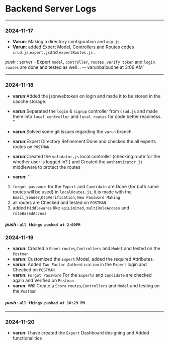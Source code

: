 # Backend Server Logs

---

### 2024-11-17

- **Varun**: Making a directory configuration and `app.js`.
- **Varun**: added Expert Model, Controllers and Routes codes `crud.js`,`expert.js`and `expertRoutes.js` .

_push_ : server - Expert `model`, `controller`, `routes` ,`verify token` and `login routes` are done and tested as well .. -- varunbalbudhe at 3:06 AM`

---

### 2024-11-18

- **varun**:Added the jsonwebtoken on login and made it to be stored in the caoche storage.
- **varun**:Separated the `login` & `signup`
  controller from `crud.js` and made them into `local controller` and `local routes` for code better readiness.
  "
- **varun**:Solved some git issues regarding the `varun` branch
- **varun**:Expert Directory Refinement Done and checked the all experts routes on `POSTMAN`
- **varun**:Created the `validator.js` local controller {checking route for the whether user is logged in? } and Created the `authenticator.js` middleware to protect the routes

- **varun**: ``

1. `forgot password` for the `Expert` and `Candidate` are Done {for both same routes will be used} in `localRoutes.js`, it is made with the `Email_Sender`,`OtpVerification`,
   `New Password Making`
2. all routes are Checked and tested on `POSTMAN`
3. added `Middlewares` like `apiLimited`, `multiRoleAccess` and `roleBasedAccess`

#### _push_ : `all things pushed at 2:00PM`

### 2024-11-19

- **varun**: Created a `Panel` `routes`,`Controllers` and `Model` and tested on the `Postman`
- **varun**: Customized the `Expert` Model, added the required Attributes.
- **varun**: Added `Two Factor Authentication` in the `Expert` login and Checked on `POSTMAN`
- **varun**: `Forgot Password` For the `Experts` and `Candidate` are checked again and Verified on `Postman`
- **varun**: Will Create a `Score` `routes`,`Controllers` and `Model` and testing on the `Postman`

#### _push_ : `all things pushed at 10:29 PM`

---

### 2024-11-20

- **varun**: I have created the `Expert` Dashboard designing and Added functionalities
